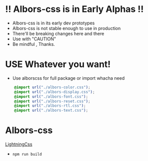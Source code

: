 # !! Albors-css is in Early Alphas !!
- Albors-css is in its early dev prototypes
- Albors-css is not stable enough to use in production
- There'll be breaking changes here and there
- Use with "CAUTION"
- Be mindful , Thanks.

# USE Whatever you want! 
-  Use alborscss for full package or import whacha need
```css
    @import url("./albors-color.css");
    @import url("./albors-display.css");
    @import url("./albors-font.css");
    @import url("./albors-reset.css");
    @import url("./albors-rtl.css");
    @import url("./albors-text.css");
```

# Albors-css
[LightningCss](https://lightningcss.dev/)
- ```npm run build```
